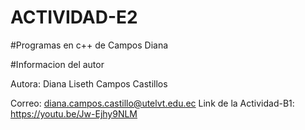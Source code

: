 # ACTIVIDAD-E2

#Programas en c++ de Campos Diana

#Informacion del autor

Autora: Diana Liseth Campos Castillos 

Correo: diana.campos.castillo@utelvt.edu.ec
Link de la Actividad-B1: https://youtu.be/Jw-Ejhy9NLM
